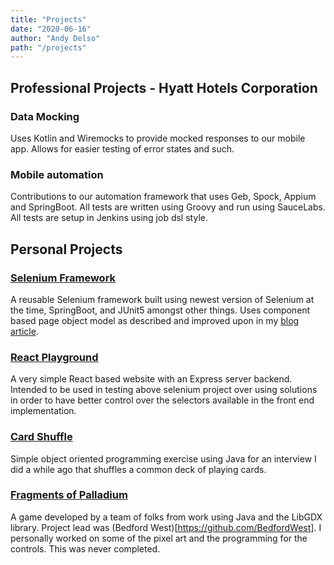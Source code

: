 ```yaml
---
title: "Projects"
date: "2020-06-16"
author: "Andy Delso"
path: "/projects"
---
```


## Professional Projects - Hyatt Hotels Corporation

### Data Mocking

Uses Kotlin and Wiremocks to provide mocked responses to our mobile app. Allows for easier testing of error states and such.

### Mobile automation

Contributions to our automation framework that uses Geb, Spock, Appium and SpringBoot. All tests are written using Groovy and run using SauceLabs. All tests are setup in Jenkins using job dsl style.

## Personal Projects

### [Selenium Framework](https://github.com/ddaypunk06/dupage)

A reusable Selenium framework built using newest version of Selenium at the time, SpringBoot, and JUnit5 amongst other things. Uses component based page object model as described and improved upon in my [blog article](/selenium-component-model).

### [React Playground](https://github.com/ddaypunk06/playground)

A very simple React based website with an Express server backend. Intended to be used in testing above selenium project over using solutions in order to have better control over the selectors available in the front end implementation.

### [Card Shuffle](https://github.com/ddaypunk06/card-shuffle)

Simple object oriented programming exercise using Java for an interview I did a while ago that shuffles a common deck of playing cards.

### [Fragments of Palladium](https://github.com/BedfordWest/fragmentology)

A game developed by a team of folks from work using Java and the LibGDX library. Project lead was (Bedford West)[https://github.com/BedfordWest]. I personally worked on some of the pixel art and the programming for the controls. This was never completed.
